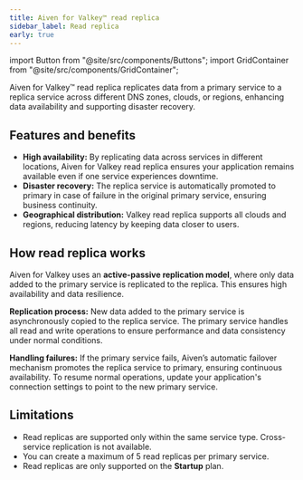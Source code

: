 ```yaml
---
title: Aiven for Valkey™ read replica
sidebar_label: Read replica
early: true
---
```


import Button from "@site/src/components/Buttons";
import GridContainer from "@site/src/components/GridContainer";

Aiven for Valkey™ read replica replicates data from a primary service to a replica service across different DNS zones, clouds, or regions, enhancing data availability and supporting disaster recovery.

## Features and benefits

- **High availability:** By replicating data across services in different locations,
  Aiven for Valkey read replica ensures your application remains available even if one
  service experiences downtime.
- **Disaster recovery:** The replica service is automatically promoted to primary in
  case of failure in the original primary service, ensuring business continuity.
- **Geographical distribution:** Valkey read replica supports all clouds and regions,
  reducing latency by keeping data closer to users.

## How read replica works

Aiven for Valkey uses an **active-passive replication model**, where only data added to
the primary service is replicated to the replica. This ensures high availability and
data resilience.

**Replication process:**
New data added to the primary service is asynchronously copied to the replica service.
The primary service handles all read and write operations to ensure performance and
data consistency under normal conditions.

**Handling failures:**
 If the primary service fails, Aiven’s automatic failover mechanism promotes the
 replica service to primary, ensuring continuous availability. To resume normal
 operations, update your application's connection settings to point to the new
 primary service.

## Limitations

- Read replicas are supported only within the same service type. Cross-service
  replication is not available.
- You can create a maximum of 5 read replicas per primary service.
- Read replicas are only supported on the **Startup** plan.

